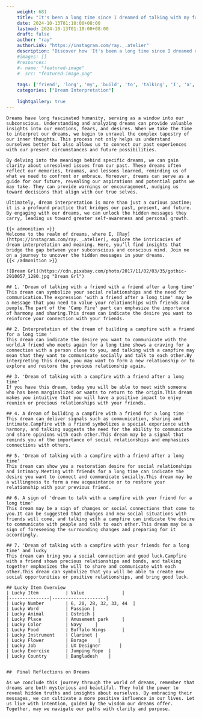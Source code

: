 ```yaml
---
    weight: 681
    title: "It's been a long time since I dreamed of talking with my friend to build a campfire"  # Assuming 'title' column exists
    date: 2024-10-13T01:10:00+08:00
    lastmod: 2024-10-13T01:10:00+08:00
    draft: false
    author: "ray"
    authorLink: "https://instagram.com/ray._.atelier"
    description: "Discover how 'It's been a long time since I dreamed of talking with my friend to build a campfire' can interpret your future and uncover its significant meanings in your life."
    #images: []
    #resources:
    #- name: "featured-image"
    #  src: "featured-image.png"
    
    tags: ['friend', 'long', 'my', 'build', 'to', 'talking', 'I', 'a', 'time', 'dreamed', 'campfire', 'since', 'been', 'of', "It's", 'with']
    categories: ["Dream Interpretation"]
    
    lightgallery: true
---
```

    
    Dreams have long fascinated humanity, serving as a window into our subconscious. Understanding and analyzing dreams can provide valuable insights into our emotions, fears, and desires. When we take the time to interpret our dreams, we begin to unravel the complex tapestry of our inner thoughts. This process not only helps us understand ourselves better but also allows us to connect our past experiences with our present circumstances and future possibilities.
    
    By delving into the meanings behind specific dreams, we can gain clarity about unresolved issues from our past. These dreams often reflect our memories, traumas, and lessons learned, reminding us of what we need to confront or embrace. Moreover, dreams can serve as a guide for our future, revealing our aspirations and potential paths we may take. They can provide warnings or encouragement, nudging us toward decisions that align with our true selves.
    
    Ultimately, dream interpretation is more than just a curious pastime; it is a profound practice that bridges our past, present, and future. By engaging with our dreams, we can unlock the hidden messages they carry, leading us toward greater self-awareness and personal growth.
    
    {{< admonition >}}
    Welcome to the realm of dreams, where I, [Ray](https://instagram.com/ray._.atelier), explore the intricacies of dream interpretation and meaning. Here, you’ll find insights that bridge the gap between your subconscious and conscious mind. Join me on a journey to uncover the hidden messages in your dreams.
    {{< /admonition >}}
    
    ![Dream Grl](https://cdn.pixabay.com/photo/2017/11/02/03/35/gothic-2910057_1280.jpg "Dream Grl")
    
    ## 1. 'Dream of talking with a friend with a friend after a long time'
    This dream can symbolize your social relationships and the need for communication.The expression 'with a friend after a long time' may be a message that you need to value your relationships with friends and people.The part of the 'Camp Fire' part can emphasize the importance of harmony and sharing.This dream can indicate the desire you want to reinforce your connection with your friends.
    
    ## 2. Interpretation of the dream of building a campfire with a friend for a long time '
    This dream can indicate the desire you want to communicate with the world.A friend who meets again for a long time shows a craving for a connection with a person close to you, and talking with a campfire may mean that they want to communicate socially and talk to each other.By interpreting this dream, you may want to form a new relationship or to explore and restore the previous relationship again.
    
    ## 3. 'Dream of talking with a campfire with a friend after a long time'
    If you have this dream, today you will be able to meet with someone who has been marginalized or wants to return to the origin.This dream makes you intuitive that you will have a positive impact to enjoy reunion or precious relationships with your friends.
    
    ## 4. A dream of building a campfire with a friend for a long time '
    This dream can deliver signals such as communication, sharing and intimate.Campfire with a friend symbolizes a special experience with harmony, and talking suggests the need for the ability to communicate and share opinions with each other.This dream may be a signal that reminds you of the importance of social relationships and emphasizes connections with others.
    
    ## 5. 'Dream of talking with a campfire with a friend after a long time'
    This dream can show you a restoration desire for social relationships and intimacy.Meeting with friends for a long time can indicate the desire you want to connect and communicate socially.This dream may be a willingness to form a new acquaintance or to restore your relationship with your previous friend.
    
    ## 6. A sign of 'dream to talk with a campfire with your friend for a long time'
    This dream may be a sign of changes or social connections that come to you.It can be suggested that changes and new social situations with friends will come, and talking with a campfire can indicate the desire to communicate with people and talk to each other.This dream may be a sign of foreseeing the surrounding changes and preparing for it accordingly.
    
    ## 7. 'Dream of talking with a campfire with your friends for a long time' and lucky
    This dream can bring you a social connection and good luck.Campfire with a friend shows precious relationships and bonds, and talking together emphasizes the will to share and communicate with each other.This dream can symbolize that you will be able to create new social opportunities or positive relationships, and bring good luck.
    
    ## Lucky Item Overview
    | Lucky Item          | Value              |
    |---------------|--------------------|
    | Lucky Number        | 6, 20, 28, 32, 33, 44  |
    | Lucky Word          | Passion |
    | Lucky Animal        | Ostrich |
    | Lucky Place         | Amusement park     |
    | Lucky Color         | Navy     |
    | Lucky Food          | Buffalo Wings      |
    | Lucky Instrument    | Clarinet |
    | Lucky Flower        | Borage    |
    | Lucky Job           | UX Designer       |
    | Lucky Exercise      | Jumping Rope  |
    | Lucky Country       | Bangladesh    |
    
    
    ##  Final Reflections on Dreams
    
    As we conclude this journey through the world of dreams, remember that dreams are both mysterious and beautiful. They hold the power to reveal hidden truths and insights about ourselves. By embracing their messages, we can cultivate a more positive influence in our lives. Let us live with intention, guided by the wisdom our dreams offer. Together, may we navigate our paths with clarity and purpose.
    